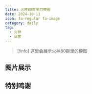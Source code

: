 ```yaml
---
title: 火神80群里的梗图
date: 2024-10-11
icon: fa-regular fa-image
category: daily
tag:
  - 火神
  - 日常
---
```


<!-- markdownlint-disable MD028 -->

> [!info] 
> 这里会展示火神80群里的梗图

<!-- markdownlint-enable MD028 -->

<!-- more -->

## 图片展示

<HuoShen80Hub />

## 特别鸣谢
<VPCard
  title="huoshen80"
  desc="梗图来源群的群主（x"
  logo="https://files.pysio.online/files/Avatar/huoshen80.jpg"
  link="https://github.com/huoshen80"
  background="rgba(236, 244, 250)"
/>